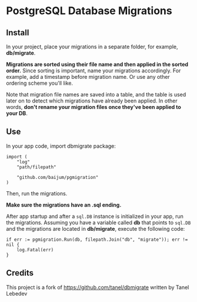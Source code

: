 # PostgreSQL Database Migrations

## Install

In your project, place your migrations in a separate folder, for
example, **db/migrate**.

**Migrations are sorted using their file name and then applied in the
sorted order.** Since sorting is important, name your migrations
accordingly.  For example, add a timestamp before migration name.  Or
use any other ordering scheme you'll like.

Note that migration file names are saved into a table, and the table
is used later on to detect which migrations have already been applied.
In other words, **don't rename your migration files once they've been
applied to your DB**.

## Use

In your app code, import dbmigrate package:
```golang
import (
    "log"
    "path/filepath"

    "github.com/baijum/pgmigration"
)
```

Then, run the migrations.

**Make sure the migrations have an .sql ending.**

After app startup and after a `sql.DB` instance is initialized in your
app, run the migrations.  Assuming you have a variable called **db**
that points to `sql.DB` and the migrations are located in
**db/migrate**, execute the following code:

```golang
if err := pgmigration.Run(db, filepath.Join("db", "migrate")); err != nil {
    log.Fatal(err)
}
```

## Credits

This project is a fork of https://github.com/tanel/dbmigrate written by Tanel Lebedev
